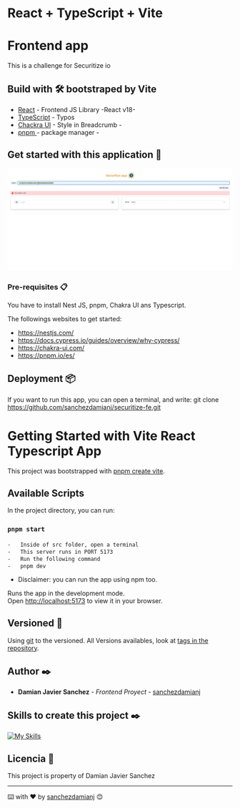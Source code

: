 # React + TypeScript + Vite
# Frontend app

This is a challenge for Securitize io

## Build with 🛠️ bootstraped by Vite

* [React](https://es.reactjs.org/docs) - Frontend JS Library -React v18- 
* [TypeScript](https://www.typescriptlang.org/docs/) - Typos
* [Chackra UI](https://chakra-ui.com/getting-started) - Style in Breadcrumb -
* [pnpm ](https://pnpm.io/es/) - package manager -

## Get started with this application 🚀
![gif](securitize.gif)

### Pre-requisites 📋

You have to install Nest JS, pnpm, Chakra UI ans Typescript.

The followings websites to get started:
- https://nestjs.com/
- https://docs.cypress.io/guides/overview/why-cypress/
- https://chakra-ui.com/
- https://pnpm.io/es/

## Deployment 📦

If you want to run this app, you can open a terminal, and write: git clone https://github.com/sanchezdamianj/securitize-fe.git

# Getting Started with Vite React Typescript App

This project was bootstrapped with [pnpm create vite](https://vitejs.dev/guide/).

## Available Scripts

In the project directory, you can run:
### `pnpm start`
    -   Inside of src folder, open a terminal
    -   This server runs in PORT 5173
    -   Run the following command
    -   pnpm dev

* Disclaimer: you can run the app using npm too.

Runs the app in the development mode.\
Open [http://localhost:5173](http://localhost:5173) to view it in your browser.

## Versioned 📌

Using [git](http://git.io/) to the versioned. All Versions availables, look at [tags in the repository](https://github.com/sanchezdamianj/securitize-fe).

## Author ✒️
* **Damian Javier Sanchez** - *Frontend Proyect* - [sanchezdamianj](https://github.com/sanchezdamianj)
## Skills to create this project ✒️
[![My Skills](https://skills.thijs.gg/icons?i=js,html,css,react,typescript,tailwind,bootstrap,cypress,jest,node,express)](https://skills.thijs.gg)

## Licencia 📄

This project is property of Damian Javier Sanchez

---
⌨️ with ❤️ by [sanchezdamianj](https://github.com/sanchezdamianj/securitize-fe) 😊



